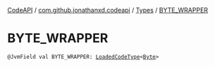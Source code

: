 [CodeAPI](../../index.md) / [com.github.jonathanxd.codeapi](../index.md) / [Types](index.md) / [BYTE_WRAPPER](.)

# BYTE_WRAPPER

`@JvmField val BYTE_WRAPPER: `[`LoadedCodeType`](../../com.github.jonathanxd.codeapi.type/-loaded-code-type/index.md)`<`[`Byte`](https://kotlinlang.org/api/latest/jvm/stdlib/kotlin/-byte/index.html)`>`